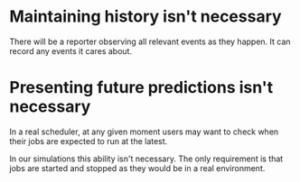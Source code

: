 # Maintaining history isn't necessary #
There will be a reporter observing all relevant events as they happen. It can record any events it cares about.

# Presenting future predictions isn't necessary #
In a real scheduler, at any given moment users may want to check when their jobs are expected to run at the latest.

In our simulations this ability isn't necessary. The only requirement is that jobs are started and stopped as they would be in a real environment.